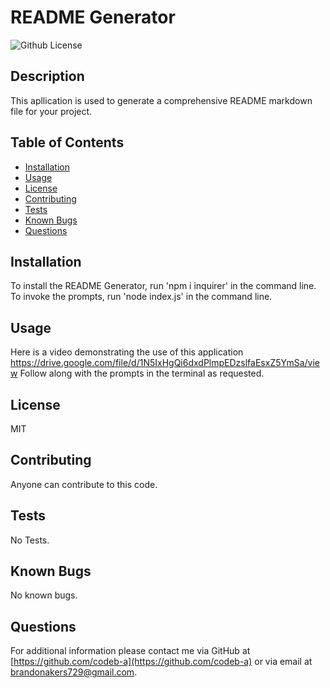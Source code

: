 # README Generator
![Github License](https://img.shields.io/badge/License-MIT-yellow.svg)
## Description
This apllication is used to generate a comprehensive README markdown file for your project.
## Table of Contents
* [Installation](#Installation)
* [Usage](#Usage)
* [License](#License)
* [Contributing](#Contributing)
* [Tests](#Tests)
* [Known Bugs](#bug)
* [Questions](#Questions)
## Installation
To install the README Generator, run 'npm i inquirer' in the command line. To invoke the prompts, run 'node index.js' in the command line.
## Usage
Here is a video demonstrating the use of this application https://drive.google.com/file/d/1N5IxHgQi6dxdPlmpEDzslfaEsxZ5YmSa/view
Follow along with the prompts in the terminal as requested.
## License
MIT
## Contributing
Anyone can contribute to this code.
## Tests
No Tests.
## Known Bugs
No known bugs.
## Questions
For additional information please contact me via GitHub at [https://github.com/codeb-a](https://github.com/codeb-a) or via email at [brandonakers729@gmail.com](mailto:brandonakers729@gmail.com?subject=[GitHub]%README%Generator).
